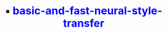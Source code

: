 ---
title: "▪ <span style='color: blue;'>basic-and-fast-neural-style-transfer</span>"
excerpt: "Simplified implementation of basic neural style transfer and fast neural style transfer. <br/>[**[Code]**](https://github.com/lihanlian/basic-and-fast-neural-style-transfer) [**[Blog Post]**](https://lihanlian.github.io/posts/blog4)<br/><img src='/images/project-basic-and-fast-nst.jpg'>"
collection: portfolio
# redirect_to: "https://github.com/lihanlian/basic-and-fast-neural-style-transfer"
---